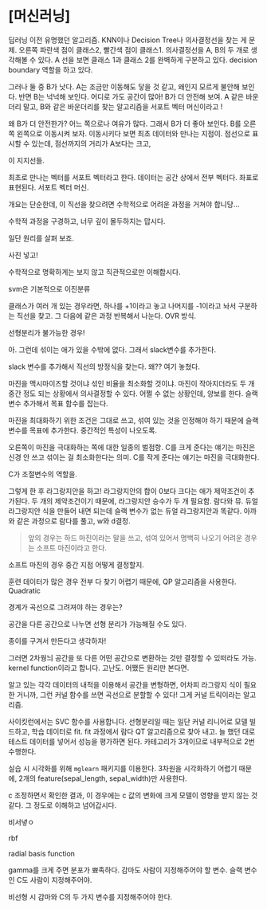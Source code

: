 # [머신러닝]



딥러닝 이전 유명했던 알고리즘. KNN이나 Decision Tree나 의사결정선을 찾는 게 문제. 오른쪽 파란색 점이 클래스2, 빨간색 점이 클래스1. 의사결정선을 A, B의 두 개로 생각해볼 수 있다. A 선을 보면 클래스 1과 클래스 2를 완벽하게 구분하고 있다. decision boundary 역할을 하고 있다. 

 그러나 둘 중 B가 낫다. A는 조금만 이동해도 닿을 것 같고, 왜인지 모르게 불안해 보인다. 반면 B는 넉넉해 보인다. 어디로 가도 공간이 많아! B가 더 안전해 보여. A 같은 바운더리 말고, B와 같은 바운더리를 찾는 알고리즘을 서포트 벡터 머신이라고 !

 왜 B가 더 안전한가? 어느 쪽으로나 여유가 많다. 그래서 B가 더 좋아 보인다. B를 오른쪽 왼쪽으로 이동시켜 보자. 이동시키다 보면 최초 데이터와 만나는 지점이. 점선으로 표시할 수 있는데, 점선까지의 거리가 A보다는 크고, 



 이 지지선들. 

 최초로 만나는 벡터를 서포트 벡터라고 한다. 데이터는 공간 상에서 전부 벡터다. 좌표로 표현된다. 서포트 벡터 머신.

 개요는 단순한데, 이 직선을 찾으려면 수학적으로 어려운 과정을 거쳐야 합니당...



 수학적 과정을 구경하고, 너무 깊이 몰두하지는 맙시다.



일단 원리를 살펴 보죠.



 사진 넣고!





수학적으로 명확하게는 보지 않고 직관적으로만 이해합시다.



svm은 기본적으로 이진분류

클래스가 여러 개 있는 경우라면, 하나를 +1이라고 놓고 나머지를 -1이라고 놔서 구분하는 직선을 찾고. 그 다음에 같은 과정 반복해서 나눈다. OVR 방식. 







선형분리가 불가능한 경우!



아. 그런데 섞이는 애가 있을 수밖에 없다. 그래서 slack변수를 추가한다.

slack 변수를 추가해서 직선의 방정식을 찾는다. 왜?? 여기 놓쳤다.

마진을 맥시마이즈할 것이냐 섞인 비율을 최소화할 것이냐. 마진이 작아지더라도 두 개 중간 정도 되는 상황에서 의사결정할 수 있다. 어쩔 수 없는 상황인데, 양보를 한다. 슬랙 변수 추가해서 목표 함수를 잡는다.

마진을 최대화하기 위한 조건은 그대로 쓰고, 섞여 있는 것을 인정해야 하기 때문에 슬랙 변수를 목표에 추가한다. 중간적인 특성이 나오도록.

오른쪽이 마진을 극대화하는 쪽에 대한 일종의 벌점항.  C를 크게 준다는 얘기는 마진은 신경 안 쓰고 섞이는 걸 최소화한다는 의미. C를 작게 준다는 얘기는 마진을 극대화한다.

 C가 조절변수의 역할을.



 그렇게 한 후 라그랑지안을 하고! 라그랑지안의 합이 0보다 크다는 애가 제약조건이 추가된다. 두 개의 제약조건이기 때문에, 라그랑지안 승수가 두 개 필요함. 람다와 뮤. 듀얼 라그랑지안 식을 만들어 내면 되는데 슬랙 변수가 없는 듀얼 라그랑지안과 똑같다. 아까와 같은 과정으로 람다를 풀고, w와 d결정.



> 앞의 경우는 하드 마진이라는 말을 쓰고, 섞여 있어서 명백히 나오기 어려운 경우는 소프트 마진이라고 한다. 



  소프트 마진의 경우 중간 지점 어떻게 결정할지.







  훈련 데이터가 많은 경우 전부 다 찾기 어렵기 때문에, QP 알고리즘을 사용한다. Quadratic









 경계가 곡선으로 그려져야 하는 경우는?



 공간을 다른 공간으로 나누면 선형 분리가 가능해질 수도 있다. 

종이를 구겨서 만든다고 생각하자!





 그러면 2차웡늬 공간을 또 다른 어떤 공간으로 변환하는 것만 결정할 수 있떠라도 가능. kernel function이라고 합니다. 고난도. 어쨌든 원리만 본다면.

 알고 있는 각각 데이터의 내적을 이용해서 공간을 변형하면, 어차피 라그랑지 식이 필요한 거니까, 그런 커널 함수를 쓰면 곡선으로 분할할 수 있다! 그게 커널 트릭이라는 알고리즘. 









 사이킷런에서는 SVC 함수를 사용합니다. 선형분리일 때는 일단 커널 리니어로 모델 빌드하고, 학습 데이터로 fit. fit 과정에서 람다 QT 알고리즘으로 찾아 내고. 늘 했던 대로 테스트 데이터를 넣어서 성능을 평가하면 된다. 카테고리가 3개이므로 내부적으로 2번 수행한다.





실습 시 시각화를 위해 `mglearn` 패키지를 이용한다. 3차원을 시각화하기 어렵기 때문에, 2개의 feature(sepal_length, sepal_width)만 사용한다.



c 조정하면서 확인한 결과, 이 경우에는 c 값의 변화에 크게 모델이 영향을 받지 않는 것 같다. 그 정도로 이해하고 넘어갑시다.







비서녛ㅇ

rbf

radial basis function



gamma를 크게 주면 분포가 뾰족하다. 감마도 사람이 지정해주어야 할 변수. 슬랙 변수인 C도 사람이 지정해주어야.

비선형 시 감마와 C의 두 가지 변수를 지정해주어야 한다.





